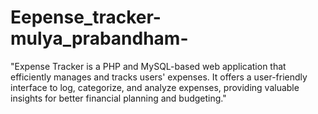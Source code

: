 # Eepense_tracker-mulya_prabandham-
"Expense Tracker is a PHP and MySQL-based web application that efficiently manages and tracks users' expenses. It offers a 
user-friendly interface to log, categorize, and analyze expenses, providing valuable insights for better financial planning and budgeting."
